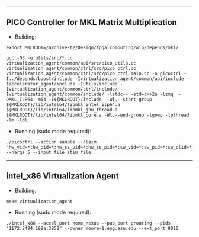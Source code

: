 ----------------------------------------------------------------------------------------------------------------------------------------------------------------
PICO Controller for MKL Matrix Multiplication
----------------------------------------------------------------------------------------------------------------------------------------------------------------
- Building:
```
export MKLROOT=/archive-t2/Design/fpga_computing/wip/depends/mkl/
```
```
gcc -O3 -g utils/src/*.cc virtualization_agent/common/api/src/pico_utils.cc virtualization_agent/common/ctrl/src/pico_ctrl.cc virtualization_agent/common/ctrl/src/pico_ctrl_main.cc -o picoctrl -I../depends/boost/include -Ivirtualization_agent/common/api/include -Iaccelerator_agent/include -Iutils/include -Ivirtualization_agent/common/ctrl/include/ -Ivirtualization_agent/common/include/ -lstdc++ -std=c++2a -lzmq  -DMKL_ILP64 -m64 -I${MKLROOT}/include  -Wl,--start-group ${MKLROOT}/lib/intel64/libmkl_intel_ilp64.a ${MKLROOT}/lib/intel64/libmkl_gnu_thread.a ${MKLROOT}/lib/intel64/libmkl_core.a -Wl,--end-group -lgomp -lpthread -lm -ldl
```

- Running (sudo mode required): 
```
./picoctrl --action sample --claim "hw_vid=*:hw_pid=*:hw_ss_vid=*:hw_ss_pid=*:sw_vid=*:sw_pid=*:sw_clid=*:sw_fid=0:sw_verid=*" --nargs 5 --input_file stim_file .
```

--------------------------------------------------------------------------------------------------------------------------------------------------------------
intel_x86 Virtualization Agent
--------------------------------------------------------------------------------------------------------------------------------------------------------------  
- Building:  
```
make virtualization_agent
```

- Running (sudo mode required):
```
./intel_x86 --accel_port home_nexus --pub_port prouting --pids "1172:2494:198a:3852" --owner moore-1.eng.asu.edu --ext_port 8010
```


